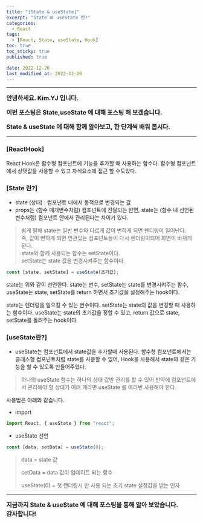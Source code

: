 ```yaml
---
title: "[State & useState]"
excerpt: "State 와 useState 란?"
categories:
  - React
tags:
  - [React, State, useState, Hook]
toc: true
toc_sticky: true
published: true

date: 2022-12-26
last_modified_at: 2022-12-26
---
```


---

<span style='font-size:1rem'>**안녕하세요. Kim.YJ 입니다.**</span>

<span style='font-size:1rem'>**이번 포스팅은 State,useState 에 대해 포스팅 해 보겠습니다.**</span>

<span style='font-size:1rem'>**State & useState 에 대해 함께 알아보고, 한 단계씩 배워 봅시다.**</span>

---

### [ReactHook] <br>

React Hook은 함수형 컴포넌트에 기능을 추가할 때 사용하는 함수다. 함수형 컴포넌트에서 상탯값을 사용할 수 있고 자식요소에 접근 할 수도있다.

### [State 란?] <br>

- state (상태) : 컴포넌트 내에서 동적으로 변경되는 값
- props는 (함수 매개변수처럼) 컴포넌트에 전달되는 반면, state는 (함수 내 선언된 변수처럼) 컴포넌트 안에서 관리된다는 차이가 있다.

> 쉽게 말해 state는 일반 변수와 다르게 값이 변하게 되면 렌더링이 일어난다. <br>
> 즉, 값이 변하게 되면 연관있는 컴포넌트들이 다시 렌더링이되어 화면이 바뀌게 된다. <br>
> state와 함께 사용되는 함수는 setState이다. <br>
> setState는 state 값을 변경시켜주는 함수이다.

```javascript
const [state, setState] = useState(초기값);
```

state는 위와 같이 선언한다. state는 변수, setState는 state를 변경시켜주는 함수, useState는 state, setState를 return 하면서 초기값을 설정해주는 hook이다.

state는 렌더링을 일으킬 수 있는 변수이다. setState는 state의 값을 변경할 때 사용하는 함수이다. useState는 state의 초기값을 정할 수 있고, return 값으로 state, setState를 돌려주는 hook이다.

### [useState란?] <br>

- useState는 컴포넌트에서 state값을 추가할때 사용된다. 함수형 컴포넌트에서는 클래스형 컴포넌트처럼 state를 사용할 수 없어, Hook을 사용해서 state와 같은 기능을 할 수 있도록 만들어주었다.

> 하나의 useState 함수는 하나의 상태 값만 관리를 할 수 있어 만약에 컴포넌트에서 관리해야 할 상태가 여러 개라면 useState 를 여러번 사용해야 한다.

사용법은 아래와 같습니다.

- import

```javascript
import React, { useState } from "react";
```

- useState 선언

```javascript
const [data, setData] = useState(0);
```

> data = state 값
>
> setData = data 값이 업데이트 되는 함수
>
> useState(0) = 첫 랜더링시 만 사용 되는 초기 state 설정값을 받는 인자

---

<span style='font-size:1rem'> **지금까지 State & useState 에 대해 포스팅을 통해 알아 보았습니다.** </span><br>
<span style='font-size:1rem'> **감사합니다!** </span>
